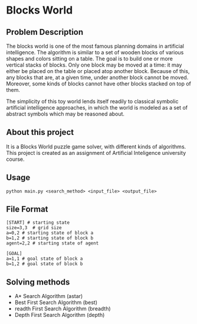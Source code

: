 # Blocks World

## Problem Description

The blocks world is one of the most famous planning domains in artificial intelligence. The algorithm is similar to a set of wooden blocks of various shapes and colors sitting on a table. The goal is to build one or more vertical stacks of blocks. Only one block may be moved at a time: it may either be placed on the table or placed atop another block. Because of this, any blocks that are, at a given time, under another block cannot be moved. Moreover, some kinds of blocks cannot have other blocks stacked on top of them.

The simplicity of this toy world lends itself readily to classical symbolic artificial intelligence approaches, in which the world is modeled as a set of abstract symbols which may be reasoned about.

## About this project

It is a Blocks World puzzle game solver, with different kinds of algorithms. This project is created as an assignment of Artificial Inteligence university course.

## Usage

```
python main.py <search_method> <input_file> <output_file>
```

## File Format

```
[START] # starting state
size=3,3  # grid size
a=0,2 # starting state of block a
b=1,2 # starting state of block b
agent=2,2 # starting state of agent

[GOAL]
a=1,1 # goal state of block a
b=1,2 # goal state of block b
```

## Solving methods

* A* Search Algorithm (astar)
* Best First Search Algorithm (best)
* readth First Search Algorithm (breadth)
* Depth First Search Algorithm (depth)

